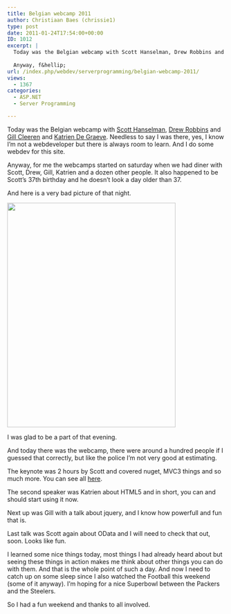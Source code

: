 ```yaml
---
title: Belgian webcamp 2011
author: Christiaan Baes (chrissie1)
type: post
date: 2011-01-24T17:54:00+00:00
ID: 1012
excerpt: |
  Today was the Belgian webcamp with Scott Hanselman, Drew Robbins and Gill Cleeren and Katrien De Graeve. Needless to say I was there, yes, I know I'm not a webdeveloper but there is always room to learn. And I do some webdev for this site. 
  
  Anyway, f&hellip;
url: /index.php/webdev/serverprogramming/belgian-webcamp-2011/
views:
  - 1367
categories:
  - ASP.NET
  - Server Programming

---
```

Today was the Belgian webcamp with [Scott Hanselman][1], [Drew Robbins][2] and [Gill Cleeren][3] and [Katrien De Graeve][4]. Needless to say I was there, yes, I know I&#8217;m not a webdeveloper but there is always room to learn. And I do some webdev for this site. 

Anyway, for me the webcamps started on saturday when we had diner with Scott, Drew, Gill, Katrien and a dozen other people. It also happened to be Scott&#8217;s 37th birthday and he doesn&#8217;t look a day older than 37. 

And here is a very bad picture of that night.

<div class="image_block">
  <a href="/wp-content/uploads/users/chrissie1/webcamp.png?mtime=1295897751"><img alt="" src="/wp-content/uploads/users/chrissie1/webcamp.png?mtime=1295897751" width="389" height="519" /></a>
</div>

I was glad to be a part of that evening. 

And today there was the webcamp, there were around a hundred people if I guessed that correctly, but like the police I&#8217;m not very good at estimating. 

The keynote was 2 hours by Scott and covered nuget, MVC3 things and so much more. You can see all [here][5]. 

The second speaker was Katrien about HTML5 and in short, you can and should start using it now.

Next up was Gill with a talk about jquery, and I know how powerfull and fun that is.

Last talk was Scott again about OData and I will need to check that out, soon. Looks like fun. 

I learned some nice things today, most things I had already heard about but seeing these things in action makes me think about other things you can do with them. And that is the whole point of such a day. And now I need to catch up on some sleep since I also watched the Football this weekend (some of it anyway). I&#8217;m hoping for a nice Superbowl between the Packers and the Steelers. 

So I had a fun weekend and thanks to all involved.

 [1]: http://www.hanselman.com/blog/
 [2]: http://drewby.com/
 [3]: http://www.snowball.be/
 [4]: http://blogs.msdn.com/b/katriend/
 [5]: http://www.zendster.tv/webcamps/